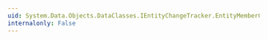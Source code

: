 ```yaml
---
uid: System.Data.Objects.DataClasses.IEntityChangeTracker.EntityMemberChanging(System.String)
internalonly: False
---
```

